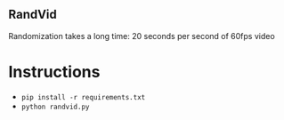 ## RandVid

Randomization takes a long time: 20 seconds per second of 60fps video

# Instructions
 - ```pip install -r requirements.txt```
 - ```python randvid.py```

